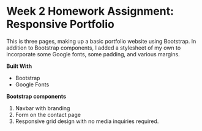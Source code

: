 # Week 2 Homework Assignment: Responsive Portfolio

This is three pages, making up a basic portfolio website using Bootstrap. In addition to Bootstrap components, I added a stylesheet of my own to incorporate some Google fonts, some padding, and various margins.

**Built With**
- Bootstrap
- Google Fonts

**Bootstrap components**
  1. Navbar with branding
  2. Form on the contact page
  3. Responsive grid design with no media inquiries required.

